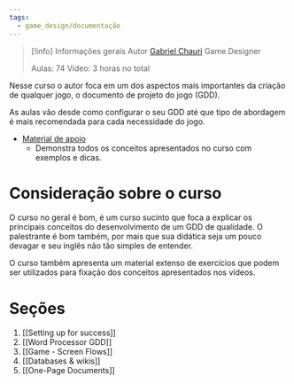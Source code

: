 ```yaml
---
tags:
  - game_design/documentação
---
```

> [!info] Informações gerais
> Autor
> [Gabriel Chauri](https://gamedesignthinking.com/)
> Game Designer
> 
> Aulas: 74
> Vídeo: 3 horas no total

Nesse curso o autor foca em um dos aspectos mais importantes da criação de qualquer jogo, o documento de projeto do jogo (GDD).

As aulas vão desde como configurar o seu GDD até que tipo de abordagem é mais recomendada para cada necessidade do jogo.

- [Material de apoio](https://gamedesignthinking.notion.site/gamedesignthinking/Write-a-GDD-like-a-Pro-Companion-Website-46c7276a42c947c0803a927797b98f31)
	- Demonstra todos os conceitos apresentados no curso com exemplos e dicas.

# Consideração sobre o curso

O curso no geral é bom, é um curso sucinto que foca a explicar os principais conceitos do desenvolvimento de um GDD de qualidade. O palestrante é bom também, por mais que sua didática seja um pouco devagar e seu inglês não tão simples de entender.

O curso também apresenta um material extenso de exercícios que podem ser utilizados para fixação dos conceitos apresentados nos vídeos.
# Seções

1. [[Setting up for success]]
2. [[Word Processor GDD]]
3. [[Game - Screen Flows]]
4. [[Databases & wikis]]
5. [[One-Page Documents]]

